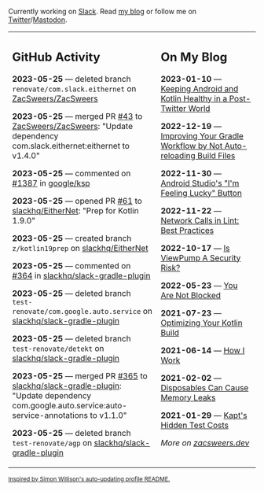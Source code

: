 Currently working on [Slack](https://slack.com/). Read [my blog](https://zacsweers.dev/) or follow me on [Twitter](https://twitter.com/ZacSweers)/[Mastodon](https://hachyderm.io/@ZacSweers).

<table><tr><td valign="top" width="60%">

## GitHub Activity
<!-- githubActivity starts -->
**2023-05-25** — deleted branch `renovate/com.slack.eithernet` on [ZacSweers/ZacSweers](https://github.com/ZacSweers/ZacSweers)

**2023-05-25** — merged PR [#43](https://github.com/ZacSweers/ZacSweers/pull/43) to [ZacSweers/ZacSweers](https://github.com/ZacSweers/ZacSweers): "Update dependency com.slack.eithernet:eithernet to v1.4.0"

**2023-05-25** — commented on [#1387](https://github.com/google/ksp/issues/1387#issuecomment-1563626457) in [google/ksp](https://github.com/google/ksp)

**2023-05-25** — opened PR [#61](https://github.com/slackhq/EitherNet/pull/61) to [slackhq/EitherNet](https://github.com/slackhq/EitherNet): "Prep for Kotlin 1.9.0"

**2023-05-25** — created branch `z/kotlin19prep` on [slackhq/EitherNet](https://github.com/slackhq/EitherNet)

**2023-05-25** — commented on [#364](https://github.com/slackhq/slack-gradle-plugin/pull/364#issuecomment-1563614350) in [slackhq/slack-gradle-plugin](https://github.com/slackhq/slack-gradle-plugin)

**2023-05-25** — deleted branch `test-renovate/com.google.auto.service` on [slackhq/slack-gradle-plugin](https://github.com/slackhq/slack-gradle-plugin)

**2023-05-25** — deleted branch `test-renovate/detekt` on [slackhq/slack-gradle-plugin](https://github.com/slackhq/slack-gradle-plugin)

**2023-05-25** — merged PR [#365](https://github.com/slackhq/slack-gradle-plugin/pull/365) to [slackhq/slack-gradle-plugin](https://github.com/slackhq/slack-gradle-plugin): "Update dependency com.google.auto.service:auto-service-annotations to v1.1.0"

**2023-05-25** — deleted branch `test-renovate/agp` on [slackhq/slack-gradle-plugin](https://github.com/slackhq/slack-gradle-plugin)
<!-- githubActivity ends -->
</td><td valign="top" width="40%">

## On My Blog
<!-- blog starts -->
**2023-01-10** — [Keeping Android and Kotlin Healthy in a Post-Twitter World](https://www.zacsweers.dev/keeping-android-healthy/)

**2022-12-19** — [Improving Your Gradle Workflow by Not Auto-reloading Build Files](https://www.zacsweers.dev/improving-your-workflow-by-not-auto-reloading-build-files/)

**2022-11-30** — [Android Studio's "I'm Feeling Lucky" Button](https://www.zacsweers.dev/android-studios-im-feeling-lucky-button/)

**2022-11-22** — [Network Calls in Lint: Best Practices](https://www.zacsweers.dev/network-calls-in-lint-best-practices/)

**2022-10-17** — [Is ViewPump A Security Risk?](https://www.zacsweers.dev/is-viewpump-a-security-risk/)

**2022-05-23** — [You Are Not Blocked](https://www.zacsweers.dev/you-are-not-blocked/)

**2021-07-23** — [Optimizing Your Kotlin Build](https://www.zacsweers.dev/optimizing-your-kotlin-build/)

**2021-06-14** — [How I Work](https://www.zacsweers.dev/how-i-work/)

**2021-02-02** — [Disposables Can Cause Memory Leaks](https://www.zacsweers.dev/disposables-can-cause-memory-leaks/)

**2021-01-29** — [Kapt's Hidden Test Costs](https://www.zacsweers.dev/kapts-hidden-test-costs/)
<!-- blog ends -->
_More on [zacsweers.dev](https://zacsweers.dev/)_
</td></tr></table>

<sub><a href="https://simonwillison.net/2020/Jul/10/self-updating-profile-readme/">Inspired by Simon Willison's auto-updating profile README.</a></sub>